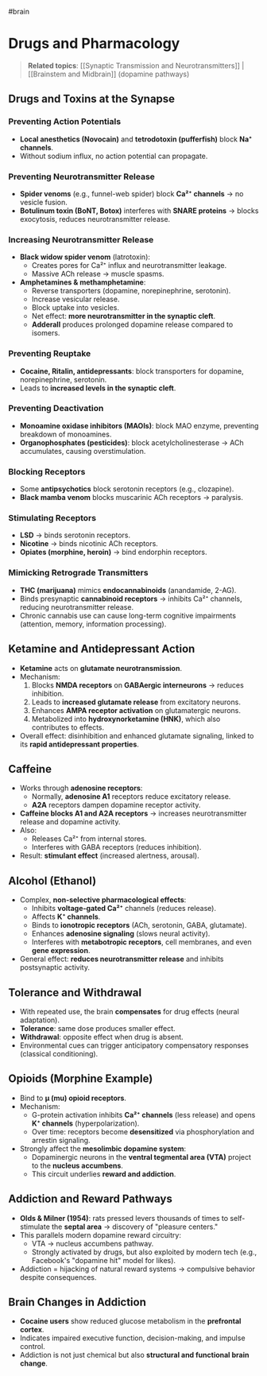#brain
# **Drugs and Pharmacology**

> **Related topics**: [[Synaptic Transmission and Neurotransmitters]] | [[Brainstem and Midbrain]] (dopamine pathways)

## **Drugs and Toxins at the Synapse**
### **Preventing Action Potentials**
- **Local anesthetics (Novocain)** and **tetrodotoxin (pufferfish)** block **Na⁺ channels**.
- Without sodium influx, no action potential can propagate.
### **Preventing Neurotransmitter Release**
- **Spider venoms** (e.g., funnel-web spider) block **Ca²⁺ channels** → no vesicle fusion.
- **Botulinum toxin (BoNT, Botox)** interferes with **SNARE proteins** → blocks exocytosis, reduces neurotransmitter release.    
### **Increasing Neurotransmitter Release**
- **Black widow spider venom** (latrotoxin):
    - Creates pores for Ca²⁺ influx and neurotransmitter leakage.
    - Massive ACh release → muscle spasms.
- **Amphetamines & methamphetamine**:
    - Reverse transporters (dopamine, norepinephrine, serotonin).
    - Increase vesicular release.
    - Block uptake into vesicles.
    - Net effect: **more neurotransmitter in the synaptic cleft**.
    - **Adderall** produces prolonged dopamine release compared to isomers.
### **Preventing Reuptake**
- **Cocaine, Ritalin, antidepressants**: block transporters for dopamine, norepinephrine, serotonin.
- Leads to **increased levels in the synaptic cleft**.
### **Preventing Deactivation**
- **Monoamine oxidase inhibitors (MAOIs)**: block MAO enzyme, preventing breakdown of monoamines.
- **Organophosphates (pesticides)**: block acetylcholinesterase → ACh accumulates, causing overstimulation.
### **Blocking Receptors**
- Some **antipsychotics** block serotonin receptors (e.g., clozapine).
- **Black mamba venom** blocks muscarinic ACh receptors → paralysis.
### **Stimulating Receptors**
- **LSD** → binds serotonin receptors.
- **Nicotine** → binds nicotinic ACh receptors.
- **Opiates (morphine, heroin)** → bind endorphin receptors.
### **Mimicking Retrograde Transmitters**
- **THC (marijuana)** mimics **endocannabinoids** (anandamide, 2-AG).
- Binds presynaptic **cannabinoid receptors** → inhibits Ca²⁺ channels, reducing neurotransmitter release.
- Chronic cannabis use can cause long-term cognitive impairments (attention, memory, information processing).

## **Ketamine and Antidepressant Action**
- **Ketamine** acts on **glutamate neurotransmission**.
- Mechanism:
    1. Blocks **NMDA receptors** on **GABAergic interneurons** → reduces inhibition.
    2. Leads to **increased glutamate release** from excitatory neurons.
    3. Enhances **AMPA receptor activation** on glutamatergic neurons.
    4. Metabolized into **hydroxynorketamine (HNK)**, which also contributes to effects.
- Overall effect: disinhibition and enhanced glutamate signaling, linked to its **rapid antidepressant properties**.

## **Caffeine**
- Works through **adenosine receptors**:
    - Normally, **adenosine A1** receptors reduce excitatory release.
    - **A2A** receptors dampen dopamine receptor activity.
- **Caffeine blocks A1 and A2A receptors** → increases neurotransmitter release and dopamine activity.
- Also:
    - Releases Ca²⁺ from internal stores.
    - Interferes with GABA receptors (reduces inhibition).
- Result: **stimulant effect** (increased alertness, arousal).

## **Alcohol (Ethanol)**
- Complex, **non-selective pharmacological effects**:
    - Inhibits **voltage-gated Ca²⁺** channels (reduces release).
    - Affects **K⁺ channels**.
    - Binds to **ionotropic receptors** (ACh, serotonin, GABA, glutamate).
    - Enhances **adenosine signaling** (slows neural activity).
    - Interferes with **metabotropic receptors**, cell membranes, and even **gene expression**.
- General effect: **reduces neurotransmitter release** and inhibits postsynaptic activity.

## **Tolerance and Withdrawal**
- With repeated use, the brain **compensates** for drug effects (neural adaptation).
- **Tolerance**: same dose produces smaller effect.
- **Withdrawal**: opposite effect when drug is absent.
- Environmental cues can trigger anticipatory compensatory responses (classical conditioning).

## **Opioids (Morphine Example)**
- Bind to **μ (mu) opioid receptors**.
- Mechanism:
    - G-protein activation inhibits **Ca²⁺ channels** (less release) and opens **K⁺ channels** (hyperpolarization).
    - Over time: receptors become **desensitized** via phosphorylation and arrestin signaling.
- Strongly affect the **mesolimbic dopamine system**:
    - Dopaminergic neurons in the **ventral tegmental area (VTA)** project to the **nucleus accumbens**.
    - This circuit underlies **reward and addiction**.

## **Addiction and Reward Pathways**
- **Olds & Milner (1954)**: rats pressed levers thousands of times to self-stimulate the **septal area** → discovery of "pleasure centers."
- This parallels modern dopamine reward circuitry:
    - VTA → nucleus accumbens pathway.
    - Strongly activated by drugs, but also exploited by modern tech (e.g., Facebook's "dopamine hit" model for likes).
- Addiction = hijacking of natural reward systems → compulsive behavior despite consequences.

## **Brain Changes in Addiction**
- **Cocaine users** show reduced glucose metabolism in the **prefrontal cortex**.
- Indicates impaired executive function, decision-making, and impulse control.
- Addiction is not just chemical but also **structural and functional brain change**.